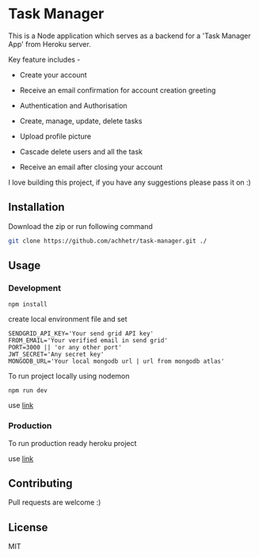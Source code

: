 # Task Manager

This is a Node application which serves as a backend for a 'Task Manager App' from Heroku server.

Key feature includes -

-   Create your account

-   Receive an email confirmation for account creation greeting

-   Authentication and Authorisation

-   Create, manage, update, delete tasks

-   Upload profile picture

-   Cascade delete users and all the task

-   Receive an email after closing your account

I love building this project, if you have any suggestions please pass it on :)

## Installation

Download the zip or run following command

```bash
git clone https://github.com/achhetr/task-manager.git ./
```

## Usage

### Development

```
npm install
```

create local environment file and set

```
SENDGRID_API_KEY='Your send grid API key'
FROM_EMAIL='Your verified email in send grid'
PORT=3000 || 'or any other port'
JWT_SECRET='Any secret key'
MONGODB_URL='Your local mongodb url | url from mongodb atlas'
```

To run project locally using nodemon

```
npm run dev
```

use [link](http://localhost:3000)

### Production

To run production ready heroku project

use [link](https://akash-taskmanager.herokuapp.com)

## Contributing

Pull requests are welcome :)

## License

MIT
